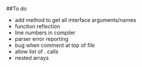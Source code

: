 ##To do
* add method to get all interface arguments/names
* function reflection
* line numbers in compiler
* parser error reporting
* bug when comment at top of file
* allow list of . calls
* nested arrays